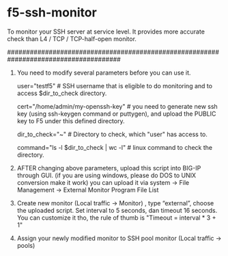 # f5-ssh-monitor

To monitor your SSH server at service level. 
It provides more accurate check than L4 / TCP / TCP-half-open monitor. 



######################################################################################
1. You need to modify several parameters before you can use it.

   user="testf5"   # SSH username that is eligible to do monitoring and to access $dir_to_check directory. 
   
   cert="/home/admin/my-openssh-key" # you need to generate new ssh key (using ssh-keygen command or puttygen), and upload the PUBLIC key to F5 under this defined directory.
 
 
   dir_to_check="~" # Directory to check, which "user" has access to. 
   
   command="ls -l $dir_to_check | wc -l" # linux command to check the directory. 


2. AFTER changing above parameters, upload this script into BIG-IP through GUI. 
   (if you are using windows, please do DOS to UNIX conversion make it work) 
   you can upload it via system -> File Management -> External Monitor Program File List 
          
3. Create new monitor (Local traffic -> Monitor) , type “external”, choose the uploaded script.
   Set interval to 5 seconds, dan timeout 16 seconds.
   You can customize it tho, the rule of thumb is "Timeout = interval * 3 + 1"
    
4. Assign your newly modified monitor to SSH pool monitor (Local traffic -> pools)


